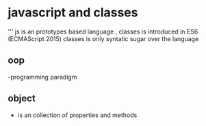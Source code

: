 # javascript and classes
''' js is an prototypes based language , classes is introduced in ES6 (ECMAScript 2015) classes is only syntatic sugar over the language 

## oop
-programming paradigm

## object
- is an collection of properties and methods
